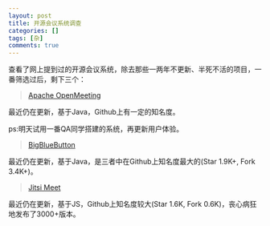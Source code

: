```yaml
---
layout: post
title: 开源会议系统调查
categories: []
tags: [杂]
comments: true
---
```


查看了网上提到过的开源会议系统，除去那些一两年不更新、半死不活的项目，一番筛选过后，剩下三个：

> [Apache OpenMeeting](https://github.com/apache/openmeetings)

最近仍在更新，基于Java，Github上有一定的知名度。

ps:明天试用一番QA同学搭建的系统，再更新用户体验。

> [BigBlueButton](https://github.com/bigbluebutton/bigbluebutton)

最近仍在更新，基于Java，是三者中在Github上知名度最大的(Star 1.9K+, Fork 3.4K+)。

> [Jitsi Meet](https://github.com/jitsi/jitsi-meet)

最近仍在更新，基于JS，Github上知名度较大(Star 1.6K, Fork 0.6K)，丧心病狂地发布了3000+版本。

